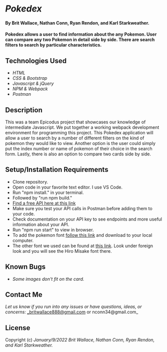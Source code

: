 # _Pokedex_

#### By **Brit Wallace, Nathan Conn, Ryan Rendon, and Karl Starkweather.**

#### Pokedex allows a user to find information about the any Pokemon. User can compare any two Pokemon in detail side by side. There are search filters to search by particular characteristics.


## Technologies Used

* _HTML_
* _CSS & Bootstrap_
* _Javascript & jQuery_
* _NPM & Webpack_
* _Postman_

## Description

This was a team Epicodus project that showcases our knowledge of intermediate Javascript. We put together a working webpack development environment for programming this project. This Pokedex application will allow a user to search by a number of different filters on the kind of pokemon they would like to view. Another option is the user could simply put the index number or name of pokemon of their choice in the search form. Lastly, there is also an option to compare two cards side by side. 

## Setup/Installation Requirements

* Clone repository.
* Open code in your favorite text editor. I use VS Code.
* Run "npm install." in your terminal.
* Followed by "run npm build."
* [Find a free API here at this link](https://pokeapi.co)
* Make sure you test your API calls in Postman before adding them to your code.
* Check documentation on your API key to see endpoints and more useful information about your API.
* Run "npm run start" to view in browser.
* To add the pokemon font [follow this link](https://fontmeme.com/pokemon-font/) and download to your local computer.
* The other font we used can be found at [this link](https://www.dafont.com/mtheme.php?id=2). Look under foreign look and you will see the Hiro Misake font there.

## Known Bugs

* _Some images don't fit on the card._

## Contact Me

_Let us know if you run into any issues or have questions, ideas, or concerns:_
_britwallace888@gmail.com or nconn34@gmail.com_ 

## License

Copyright (c) _January/9/2022_ _Brit Wallace, Nathan Conn, Ryan Rendon, and Karl Starkweather._
